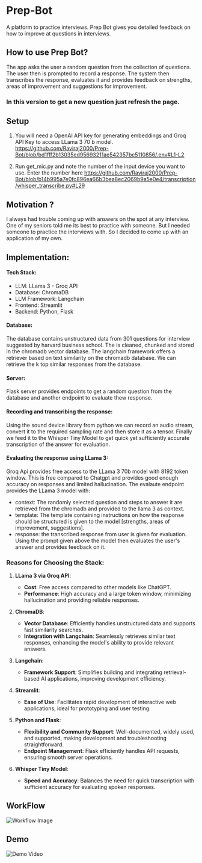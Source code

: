 # Prep-Bot

A platform to practice interviews. Prep Bot gives you detailed feedback on how to improve at questions in interviews.

## How to use Prep Bot?

The app asks the user a random question from the collection of questions. The user then is prompted to record a response. The system then transcribes the response, evaluates it and provides feedback on strengths, areas of improvement and suggestions for improvement.

### **In this version to get a new question just refresh the page.**

## Setup

1. You will need a OpenAI API key for generating embeddings and Groq API Key to access LLama 3 70 b model.
    https://github.com/Raviraj2000/Prep-Bot/blob/bd1fff2b13035ed95693211ae542357bc5110856/.env#L1-L2

2. Run get_mic.py and note the number of the input device you want to use. Enter the number here
   https://github.com/Raviraj2000/Prep-Bot/blob/b14b995a7e0fc896ea66b3bea8ec2069b9a5e0e4/transcription/whisper_transcribe.py#L29
   

## Motivation ?
I always had trouble coming up with answers on the spot at any interview. One of my seniors told me its best to practice with someone. But I needed someone to practice the interviews with. So I decided to come up with an application of my own. 

## Implementation:

#### Tech Stack:
- LLM: LLama 3 - Groq API
- Database: ChromaDB
- LLM Framework: Langchain
- Frontend: Streamlit
- Backend: Python, Flask

#### Database:
The database contains unstructured data from 301 questions for interview suggested by harvard business school. The is cleaned, chunked and stored in the chromadb vector database. The langchain framework offers a retriever based on text similarity on the chromadb database. We can retrieve the k top similar responses from the database. 
#### Server:
Flask server provides endpoints to get a random question from the database and another endpoint to evaluate thew response.
#### Recording and transcribing the response:
Using the sound device library from python we can record an audio stream, convert it to the required sampling rate and then store it as a tensor. Finally we feed it to the Whisper Tiny Model to get quick yet sufficiently accurate transcription of the answer for evaluation. 
#### Evaluating the response using LLama 3:
Groq Api provides free access to the LLama 3 70b model with 8192 token window. This is free compared to Chatgpt and provides good enough accuracy on responses and limited hallucination. The evalaute endpoint provides the LLama 3 model with:
- context: The randomly selected question and steps to answer it are retrieved from the chromadb and provided to the llama 3 as context.
- template: The template containing instructions on how the response should be structured is given to the model [strengths, areas of improvement, suggestions].
- response: the transcribed response from user is given for evaluation. Using the prompt given above the model then evaluates the user's answer and provides feedback on it.

### Reasons for Choosing the Stack:

1. **LLama 3 via Groq API**:
    - **Cost**: Free access compared to other models like ChatGPT.
    - **Performance**: High accuracy and a large token window, minimizing hallucination and providing reliable responses.
    
2. **ChromaDB**:
    - **Vector Database**: Efficiently handles unstructured data and supports fast similarity searches.
    - **Integration with Langchain**: Seamlessly retrieves similar text responses, enhancing the model's ability to provide relevant answers.
    
3. **Langchain**:
    - **Framework Support**: Simplifies building and integrating retrieval-based AI applications, improving development efficiency.
    
4. **Streamlit**:
    - **Ease of Use**: Facilitates rapid development of interactive web applications, ideal for prototyping and user testing.
    
5. **Python and Flask**:
    - **Flexibility and Community Support**: Well-documented, widely used, and supported, making development and troubleshooting straightforward.
    - **Endpoint Management**: Flask efficiently handles API requests, ensuring smooth server operations.
    
6. **Whisper Tiny Model**:
    - **Speed and Accuracy**: Balances the need for quick transcription with sufficient accuracy for evaluating spoken responses.

## WorkFlow

![Workflow Image](https://github.com/Raviraj2000/Prep-Bot/assets/61659345/b220f464-c88b-4bee-8041-d48bf321b1bc)


## Demo
![Demo Video](static\streamlit-app-2024-06-04-13-06-71.gif)
